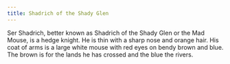 ```yaml
---
title: Shadrich of the Shady Glen
---
```


Ser Shadrich, better known as Shadrich of the Shady Glen or the Mad Mouse, is a hedge knight. He is thin with a sharp nose and orange hair. His coat of arms is a large white mouse with red eyes on bendy brown and blue. The brown is for the lands he has crossed and the blue the rivers. 


